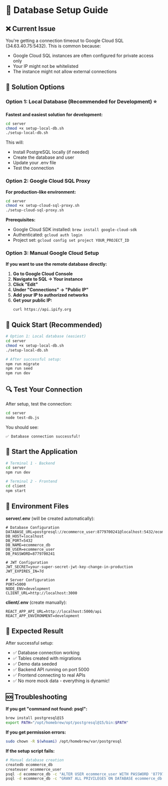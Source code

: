 # 🚀 Database Setup Guide

## ❌ Current Issue
You're getting a connection timeout to Google Cloud SQL (34.63.40.75:5432). This is common because:
- Google Cloud SQL instances are often configured for private access only
- Your IP might not be whitelisted
- The instance might not allow external connections

## 🔧 Solution Options

### Option 1: Local Database (Recommended for Development) ⭐

**Fastest and easiest solution for development:**

```bash
cd server
chmod +x setup-local-db.sh
./setup-local-db.sh
```

This will:
- Install PostgreSQL locally (if needed)
- Create the database and user
- Update your .env file
- Test the connection

### Option 2: Google Cloud SQL Proxy

**For production-like environment:**

```bash
cd server
chmod +x setup-cloud-sql-proxy.sh
./setup-cloud-sql-proxy.sh
```

**Prerequisites:**
- Google Cloud SDK installed: `brew install google-cloud-sdk`
- Authenticated: `gcloud auth login`
- Project set: `gcloud config set project YOUR_PROJECT_ID`

### Option 3: Manual Google Cloud Setup

**If you want to use the remote database directly:**

1. **Go to Google Cloud Console**
2. **Navigate to SQL → Your instance**
3. **Click "Edit"**
4. **Under "Connections" → "Public IP"**
5. **Add your IP to authorized networks**
6. **Get your public IP:**
   ```bash
   curl https://api.ipify.org
   ```

## 🎯 Quick Start (Recommended)

```bash
# Option 1: Local database (easiest)
cd server
chmod +x setup-local-db.sh
./setup-local-db.sh

# After successful setup:
npm run migrate
npm run seed
npm run dev
```

## 🔍 Test Your Connection

After setup, test the connection:

```bash
cd server
node test-db.js
```

You should see:
```
✅ Database connection successful!
```

## 🚀 Start the Application

```bash
# Terminal 1 - Backend
cd server
npm run dev

# Terminal 2 - Frontend
cd client
npm start
```

## 📝 Environment Files

**server/.env** (will be created automatically):
```env
# Database Configuration
DATABASE_URL=postgresql://ecommerce_user:8779700241@localhost:5432/ecommerce_db
DB_HOST=localhost
DB_PORT=5432
DB_NAME=ecommerce_db
DB_USER=ecommerce_user
DB_PASSWORD=8779700241

# JWT Configuration
JWT_SECRET=your-super-secret-jwt-key-change-in-production
JWT_EXPIRES_IN=7d

# Server Configuration
PORT=5000
NODE_ENV=development
CLIENT_URL=http://localhost:3000
```

**client/.env** (create manually):
```env
REACT_APP_API_URL=http://localhost:5000/api
REACT_APP_ENVIRONMENT=development
```

## 🎉 Expected Result

After successful setup:
- ✅ Database connection working
- ✅ Tables created with migrations
- ✅ Demo data seeded
- ✅ Backend API running on port 5000
- ✅ Frontend connecting to real APIs
- ✅ No more mock data - everything is dynamic!

## 🆘 Troubleshooting

**If you get "command not found: psql":**
```bash
brew install postgresql@15
export PATH="/opt/homebrew/opt/postgresql@15/bin:$PATH"
```

**If you get permission errors:**
```bash
sudo chown -R $(whoami) /opt/homebrew/var/postgresql
```

**If the setup script fails:**
```bash
# Manual database creation
createdb ecommerce_db
createuser ecommerce_user
psql -d ecommerce_db -c "ALTER USER ecommerce_user WITH PASSWORD '8779700241';"
psql -d ecommerce_db -c "GRANT ALL PRIVILEGES ON DATABASE ecommerce_db TO ecommerce_user;"
``` 